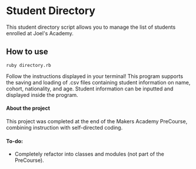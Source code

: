 # Student Directory #

This student directory script allows you to manage the list of students enrolled at Joel's Academy.

## How to use ##

```shell
ruby directory.rb
```
Follow the instructions displayed in your terminal! This program supports the saving and loading of .csv files containing student information on name, cohort, nationality, and age. Student information can be inputted and displayed inside the program.

#### About the project ####

This project was completed at the end of the Makers Academy PreCourse, combining instruction with self-directed coding.

#### To-do: ####
* Completely refactor into classes and modules (not part of the PreCourse).
